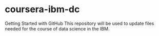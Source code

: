# coursera-ibm-dc
Getting Started with GitHub
This repository will be used to update files needed for the course of data science in the IBM. 
